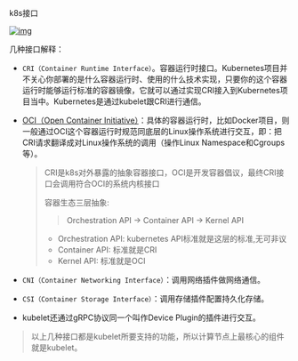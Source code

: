 k8s接口

[![img](http://picgo.6and.ltd/img/8ee9f2fa987eccb490cfaa91c6484f67.png)](https://www.wumingx.com/assets/8ee9f2fa987eccb490cfaa91c6484f67.png)

几种接口解释：

- `CRI（Container Runtime Interface）`。容器运行时接口。Kubernetes项目并不关心你部署的是什么容器运行时、使用的什么技术实现，只要你的这个容器运行时能够运行标准的容器镜像，它就可以通过实现CRI接入到Kubernetes项目当中。Kubernetes是通过kubelet跟CRI进行通信。

- [OCI（Open Container Initiative）](https://opencontainers.org/)：具体的容器运行时，比如Docker项目，则一般通过OCI这个容器运行时规范同底层的Linux操作系统进行交互，即：把CRI请求翻译成对Linux操作系统的调用（操作Linux Namespace和Cgroups等）。

  > CRI是k8s对外暴露的抽象容器接口，OCI是开发容器倡议，最终CRI接口会调用符合OCI的系统内核接口
  >
  > 容器生态三层抽象:
  >
  > > Orchestration API -> Container API -> Kernel API
  >
  > - Orchestration API: kubernetes API标准就是这层的标准,无可非议
  > - Container API: 标准就是CRI
  > - Kernel API: 标准就是OCI

- `CNI（Container Networking Interface）`：调用网络插件做网络通信。

- `CSI（Container Storage Interface）`：调用存储插件配置持久化存储。

- kubelet还通过gRPC协议同一个叫作Device Plugin的插件进行交互。

> 以上几种接口都是kubelet所要支持的功能，所以计算节点上最核心的组件就是kubelet。